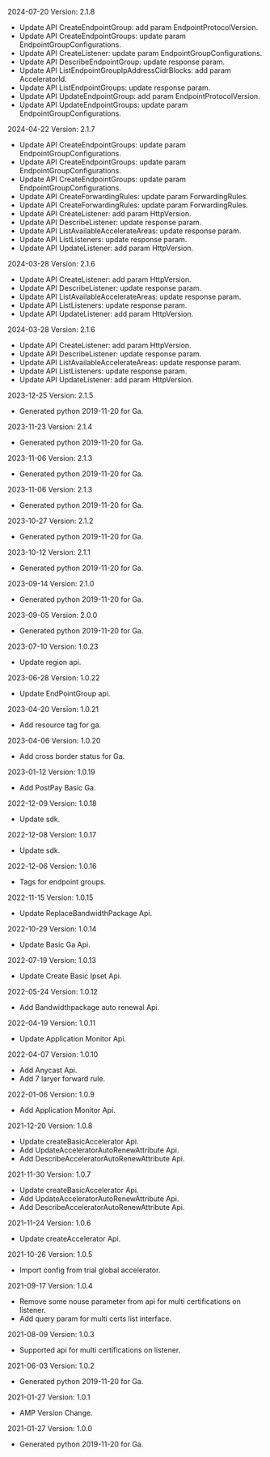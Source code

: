 2024-07-20 Version: 2.1.8
- Update API CreateEndpointGroup: add param EndpointProtocolVersion.
- Update API CreateEndpointGroups: update param EndpointGroupConfigurations.
- Update API CreateListener: update param EndpointGroupConfigurations.
- Update API DescribeEndpointGroup: update response param.
- Update API ListEndpointGroupIpAddressCidrBlocks: add param AcceleratorId.
- Update API ListEndpointGroups: update response param.
- Update API UpdateEndpointGroup: add param EndpointProtocolVersion.
- Update API UpdateEndpointGroups: update param EndpointGroupConfigurations.


2024-04-22 Version: 2.1.7
- Update API CreateEndpointGroups: update param EndpointGroupConfigurations.
- Update API CreateEndpointGroups: update param EndpointGroupConfigurations.
- Update API CreateEndpointGroups: update param EndpointGroupConfigurations.
- Update API CreateForwardingRules: update param ForwardingRules.
- Update API CreateForwardingRules: update param ForwardingRules.
- Update API CreateListener: add param HttpVersion.
- Update API DescribeListener: update response param.
- Update API ListAvailableAccelerateAreas: update response param.
- Update API ListListeners: update response param.
- Update API UpdateListener: add param HttpVersion.


2024-03-28 Version: 2.1.6
- Update API CreateListener: add param HttpVersion.
- Update API DescribeListener: update response param.
- Update API ListAvailableAccelerateAreas: update response param.
- Update API ListListeners: update response param.
- Update API UpdateListener: add param HttpVersion.


2024-03-28 Version: 2.1.6
- Update API CreateListener: add param HttpVersion.
- Update API DescribeListener: update response param.
- Update API ListAvailableAccelerateAreas: update response param.
- Update API ListListeners: update response param.
- Update API UpdateListener: add param HttpVersion.


2023-12-25 Version: 2.1.5
- Generated python 2019-11-20 for Ga.

2023-11-23 Version: 2.1.4
- Generated python 2019-11-20 for Ga.

2023-11-06 Version: 2.1.3
- Generated python 2019-11-20 for Ga.

2023-11-06 Version: 2.1.3
- Generated python 2019-11-20 for Ga.

2023-10-27 Version: 2.1.2
- Generated python 2019-11-20 for Ga.

2023-10-12 Version: 2.1.1
- Generated python 2019-11-20 for Ga.

2023-09-14 Version: 2.1.0
- Generated python 2019-11-20 for Ga.

2023-09-05 Version: 2.0.0
- Generated python 2019-11-20 for Ga.

2023-07-10 Version: 1.0.23
- Update region api.

2023-06-28 Version: 1.0.22
- Update EndPointGroup api.

2023-04-20 Version: 1.0.21
- Add resource tag for ga.

2023-04-06 Version: 1.0.20
- Add cross border status for Ga.

2023-01-12 Version: 1.0.19
- Add PostPay Basic Ga.

2022-12-09 Version: 1.0.18
- Update sdk.

2022-12-08 Version: 1.0.17
- Update sdk.

2022-12-06 Version: 1.0.16
- Tags for endpoint groups.

2022-11-15 Version: 1.0.15
- Update ReplaceBandwidthPackage Api.

2022-10-29 Version: 1.0.14
- Update Basic Ga Api.

2022-07-19 Version: 1.0.13
- Update Create Basic Ipset Api.

2022-05-24 Version: 1.0.12
- Add Bandwidthpackage auto renewal Api.

2022-04-19 Version: 1.0.11
- Update Application Monitor Api.

2022-04-07 Version: 1.0.10
- Add Anycast Api.
- Add 7 laryer forward rule.

2022-01-06 Version: 1.0.9
- Add Application Monitor Api.

2021-12-20 Version: 1.0.8
- Update createBasicAccelerator Api.
- Add UpdateAcceleratorAutoRenewAttribute Api.
- Add DescribeAcceleratorAutoRenewAttribute Api.

2021-11-30 Version: 1.0.7
- Update createBasicAccelerator Api.
- Add UpdateAcceleratorAutoRenewAttribute Api.
- Add DescribeAcceleratorAutoRenewAttribute Api.

2021-11-24 Version: 1.0.6
- Update createAccelerator Api.

2021-10-26 Version: 1.0.5
- Import config from trial global accelerator.

2021-09-17 Version: 1.0.4
- Remove some nouse parameter from api for multi certifications on listener.
- Add query param for multi certs list interface.

2021-08-09 Version: 1.0.3
- Supported api for multi certifications on listener.

2021-06-03 Version: 1.0.2
- Generated python 2019-11-20 for Ga.

2021-01-27 Version: 1.0.1
- AMP Version Change.

2021-01-27 Version: 1.0.0
- Generated python 2019-11-20 for Ga.

